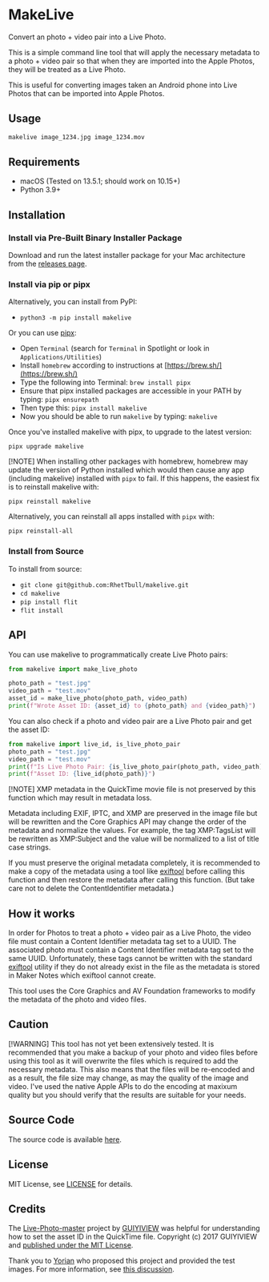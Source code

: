 # MakeLive

Convert an photo + video pair into a Live Photo.

This is a simple command line tool that will apply the necessary metadata to a photo + video pair so that when they are imported into the Apple Photos, they will be treated as a Live Photo.

This is useful for converting images taken an Android phone into Live Photos that can be imported into Apple Photos.

## Usage

```bash
makelive image_1234.jpg image_1234.mov
```

## Requirements

* macOS (Tested on 13.5.1; should work on 10.15+)
* Python 3.9+

## Installation

### Install via Pre-Built Binary Installer Package

Download and run the latest installer package for your Mac architecture from the [releases page](https://github.com/RhetTbull/makelive/releases).

### Install via pip or pipx

Alternatively, you can install from PyPI:

* `python3 -m pip install makelive`

Or you can use [pipx](https://github.com/pypa/pipx):

* Open `Terminal` (search for `Terminal` in Spotlight or look in `Applications/Utilities`)
* Install `homebrew` according to instructions at [https://brew.sh/](https://brew.sh/)
* Type the following into Terminal: `brew install pipx`
* Ensure that pipx installed packages are accessible in your PATH by typing: `pipx ensurepath`
* Then type this: `pipx install makelive`
* Now you should be able to run `makelive` by typing: `makelive`

Once you've installed makelive with pipx, to upgrade to the latest version:

    pipx upgrade makelive

[!NOTE]
When installing other packages with homebrew, homebrew may update the version of Python installed which would then cause any app (including makelive) installed with `pipx` to fail. If this happens, the easiest fix is to reinstall makelive with:

    pipx reinstall makelive

Alternatively, you can reinstall all apps installed with `pipx` with:

    pipx reinstall-all

### Install from Source

To install from source:

* `git clone git@github.com:RhetTbull/makelive.git`
* `cd makelive`
* `pip install flit`
* `flit install`

## API

You can use makelive to programmatically create Live Photo pairs:

```python
from makelive import make_live_photo

photo_path = "test.jpg"
video_path = "test.mov"
asset_id = make_live_photo(photo_path, video_path)
print(f"Wrote Asset ID: {asset_id} to {photo_path} and {video_path}")
```

You can also check if a photo and video pair are a Live Photo pair and get the asset ID:

```python
from makelive import live_id, is_live_photo_pair
photo_path = "test.jpg"
video_path = "test.mov"
print(f"Is Live Photo Pair: {is_live_photo_pair(photo_path, video_path)}")
print(f"Asset ID: {live_id(photo_path)}")
```

[!NOTE]
XMP metadata in the QuickTime movie file is not preserved by this function which may result in metadata loss.

Metadata including EXIF, IPTC, and XMP are preserved in the image file but will be rewritten and the Core Graphics API may change the order of the metadata and normalize the values. For example, the tag XMP:TagsList will be rewritten as XMP:Subject and the value will be normalized to a list of title case strings.

If you must preserve the original metadata completely, it is recommended to make a copy of the metadata using a tool like [exiftool](https://exiftool.org) before calling this function and then restore the metadata after calling this function. (But take care not to delete the ContentIdentifier metadata.)

## How it works

In order for Photos to treat a photo + video pair as a Live Photo, the video file must contain a Content Identifier metadata tag set to a UUID. The associated photo must contain a Content Identifier metadata tag set to the same UUID. Unfortunately, these tags cannot be written with the standard [exiftool](https://exiftool.org/) utility if they do not already exist in the file as the metadata is stored in Maker Notes which exiftool cannot create.

This tool uses the Core Graphics and AV Foundation frameworks to modify the metadata of the photo and video files.

## Caution

[!WARNING]
This tool has not yet been extensively tested. It is recommended that you make a backup of your photo and video files before using this tool as it will overwrite the files which is required to add the necessary metadata. This also means that the files will be re-encoded and as a result, the file size may change, as may the quality of the image and video. I've used the native Apple APIs to do the encoding at maxixum quality but you should verify that the results are suitable for your needs.

## Source Code

The source code is available [here](https://github.com/RhetTbull/makelive).

## License

MIT License, see [LICENSE](LICENSE) for details.

## Credits

The [Live-Photo-master](https://github.com/GUIYIVIEW/LivePhoto-master) project by [GUIYIVIEW](https://github.com/GUIYIVIEW) was helpful for understanding how to set the asset ID in the QuickTime file. Copyright (c) 2017 GUIYIVIEW and [published under the MIT License](https://github.com/GUIYIVIEW/LivePhoto-master/blob/master/LICENSE).

Thank you to [Yorian](https://github.com/Yorian) who proposed this project and provided the test images. For more information, see [this discussion](https://github.com/RhetTbull/makelive/discussions/1398).
